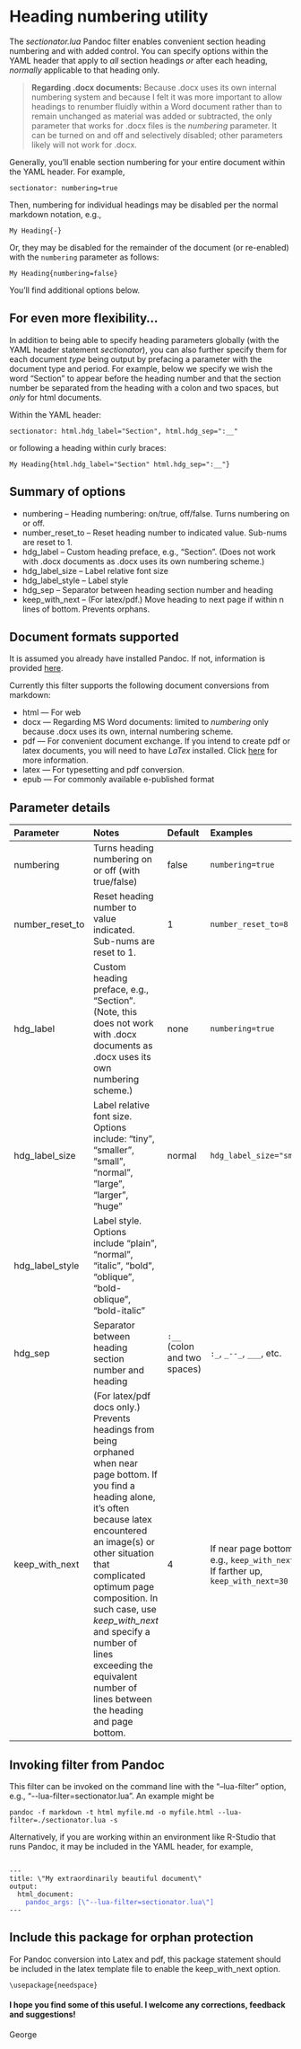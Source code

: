 # Heading numbering utility

The *sectionator.lua* Pandoc filter enables convenient section heading
numbering and with added control. You can specify options within the
YAML header that apply to *all* section headings *or* after each
heading, *normally* applicable to that heading only.

> **Regarding .docx documents:** Because .docx uses its own internal
> numbering system and because I felt it was more important to allow
> headings to renumber fluidly within a Word document rather than to
> remain unchanged as material was added or subtracted, the only
> parameter that works for .docx files is the *numbering* parameter. It
> can be turned on and off and selectively disabled; other parameters
> likely will not work for .docx.

Generally, you’ll enable section numbering for your entire document
within the YAML header. For example,

`sectionator: numbering=true`

Then, numbering for individual headings may be disabled per the normal
markdown notation, e.g.,

`My Heading{-}`

Or, they may be disabled for the remainder of the document (or
re-enabled) with the `numbering` parameter as follows:

`My Heading{numbering=false}`

You’ll find additional options below.

## For even more flexibility…

In addition to being able to specify heading parameters globally (with
the YAML header statement *sectionator*), you can also further specify
them for each document *type* being output by prefacing a parameter with
the document type and period. For example, below we specify we wish the
word “Section” to appear before the heading number and that the section
number be separated from the heading with a colon and two spaces, but
*only* for html documents.

Within the YAML header:

`sectionator: html.hdg_label="Section", html.hdg_sep=":__"`

or following a heading within curly braces:

`My Heading{html.hdg_label="Section" html.hdg_sep=":__"}`

## Summary of options

- numbering – Heading numbering: on/true, off/false. Turns numbering on
  or off.
- number_reset_to – Reset heading number to indicated value. Sub-nums
  are reset to 1.
- hdg_label – Custom heading preface, e.g., “Section”. (Does not work
  with .docx documents as .docx uses its own numbering scheme.)
- hdg_label_size – Label relative font size
- hdg_label_style – Label style
- hdg_sep – Separator between heading section number and heading
- keep_with_next – (For latex/pdf.) Move heading to next page if within
  n lines of bottom. Prevents orphans.

## Document formats supported

It is assumed you already have installed Pandoc. If not, information is
provided [here](https://pandoc.org/installing.html).

Currently this filter supports the following document conversions from
markdown:

- html — For web
- docx — Regarding MS Word documents: limited to *numbering* only
  because .docx uses its own, internal numbering scheme.
- pdf — For convenient document exchange. If you intend to create pdf or
  latex documents, you will need to have *LaTex* installed. Click
  [here](https://www.latex-project.org/get/) for more information.
- latex — For typesetting and pdf conversion.
- epub — For commonly available e-published format

## Parameter details

| Parameter | Notes | Default | Examples |
|:---|:---|:---|:---|
| numbering | Turns heading numbering on or off (with true/false) | false | `numbering=true` |
| number_reset_to | Reset heading number to value indicated. Sub-nums are reset to 1. | 1 | `number_reset_to=8` |
| hdg_label | Custom heading preface, e.g., “Section”. (Note, this does not work with .docx documents as .docx uses its own numbering scheme.) | none | `numbering=true` |
| hdg_label_size | Label relative font size. Options include: “tiny”, “smaller”, “small”, “normal”, “large”, “larger”, “huge” | normal | `hdg_label_size="small"` |
| hdg_label_style | Label style. Options include “plain”, “normal”, “italic”, “bold”, “oblique”, “bold-oblique”, “bold-italic” |  |  |
| hdg_sep | Separator between heading section number and heading | `:__` (colon and two spaces) | `:_`, `_--_`, `___`, etc. |
| keep_with_next | (For latex/pdf docs only.) Prevents headings from being orphaned when near page bottom. If you find a heading alone, it’s often because latex encountered an image(s) or other situation that complicated optimum page composition. In such case, use *keep_with_next* and specify a number of lines exceeding the equivalent number of lines between the heading and page bottom. | 4 | If near page bottom, e.g., `keep_with_next=5`. If farther up, `keep_with_next=30` |

## Invoking filter from Pandoc

This filter can be invoked on the command line with the “–lua-filter”
option, e.g., “--lua-filter=sectionator.lua”. An example might be

`pandoc -f markdown -t html myfile.md -o myfile.html --lua-filter=./sectionator.lua -s`

Alternatively, if you are working within an environment like R-Studio
that runs Pandoc, it may be included in the YAML header, for example,

<pre><code>
---
title: \"My extraordinarily beautiful document\" 
output:
  html_document:
    <span style="color:#45c">pandoc_args: [\"--lua-filter=sectionator.lua\"]</span>
---
</code></pre>

## Include this package for orphan protection

For Pandoc conversion into Latex and pdf, this package statement should
be included in the latex template file to enable the keep_with_next
option.

`\usepackage{needspace}`

#### I hope you find some of this useful. I welcome any corrections, feedback and suggestions!

George
